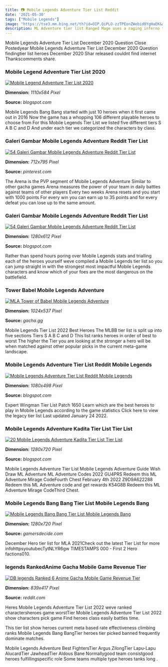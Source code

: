 ```yaml
---
title: 📷 Mobile Legends Adventure Tier List Reddit
date: '2021-05-30'
tags: ["Mobile Legends"]
image: "https://tse3.mm.bing.net/th?id=OIP.QiPLO-zzTPEonZWebid0YgHaEK&amp;pid=15.1"
description: ML Adventure tier list Ranged Mage uses a raging inferno to turn everthing to ashes Ranged Support can greatly strengthen the most powerful ally Ranged Marks
---
```




Mobile Legends Adventure Tier List December 2020 Question Close Postedyear Mobile Legends Adventure Tier List December 2020 Question findingtier list heroes December 2020 Shar released couldnt find internet Thankscomments share.



### Mobile Legend Adventure Tier List 2020

[![Mobile Legend Adventure Tier List 2020](https://cdn-0.tierlists.com/cover_img/mobile-legends-adventure-490410a8-1805-4992-b7b7-a2be58e816c1.png)](https://cdn-0.tierlists.com/cover_img/mobile-legends-adventure-490410a8-1805-4992-b7b7-a2be58e816c1.png)


**Dimension:** _1110x584 Pixel_ 

**Source:** _blogspot.com_ 


Mobile Legends Bang Bang started with just 10 heroes when it first came out in 2016 Now the game has a whopping 106 different playable heroes to choose from For this Mobile Legends Tier List we listed five different tiers S A B C and D And under each tier we categorized the characters by class.


### Galeri Gambar Mobile Legends Adventure Reddit Tier List 

[![54 Galeri Gambar Mobile Legends Adventure Reddit Tier List ](https://i.pinimg.com/originals/af/ea/bb/afeabb59485f7d0b970f18524b624f94.jpg)](https://i.pinimg.com/originals/af/ea/bb/afeabb59485f7d0b970f18524b624f94.jpg)


**Dimension:** _712x795 Pixel_ 

**Source:** _pinterest.com_ 


The Arena is the PVP segment of Mobile Legends Adventure Similar to other gacha games Arena measures the power of your team in daily battles against teams of other players Every two weeks Arena resets and you start with 1000 points For every win you can earn up to 35 points and for every defeat you can lose up to the same amount.


### Galeri Gambar Mobile Legends Adventure Reddit Tier List 

[![54 Galeri Gambar Mobile Legends Adventure Reddit Tier List ](https://i.redd.it/42t1kieobc231.png)](https://i.redd.it/42t1kieobc231.png)


**Dimension:** _1280x612 Pixel_ 

**Source:** _blogspot.com_ 


Rather than spend hours poring over Mobile Legends stats and trialling each of the heroes yourself weve compiled a Mobile Legends tier list so you can jump straight in with the strongest most impactful Mobile Legends characters and know which of your foes are the most dangerous on the battlefield.


###  Tower Babel Mobile Legends Adventure

[![MLA Tower of Babel  Mobile Legends Adventure](https://www.gacha.gg/wp-content/uploads/2019/06/tob_img1-1024x537.jpg)](https://www.gacha.gg/wp-content/uploads/2019/06/tob_img1-1024x537.jpg)


**Dimension:** _1024x537 Pixel_ 

**Source:** _gacha.gg_ 


Mobile Legends Tier List 2022 Best Heroes The MLBB tier list is split up into five sections Tiers S A B C and D This list ranks heroes in order of best to worst The higher the Tier you are looking at the stronger a hero will be when matched against other popular picks in the current meta-game landscape.


### Mobile Legends Adventure Tier List Reddit Mobile Legends

[![Mobile Legends Adventure Tier List Reddit  Mobile Legends](https://i.pinimg.com/originals/e0/f5/b7/e0f5b7a52ba620cc384ec6b9416edb0b.jpg)](https://i.pinimg.com/originals/e0/f5/b7/e0f5b7a52ba620cc384ec6b9416edb0b.jpg)


**Dimension:** _1080x498 Pixel_ 

**Source:** _blogspot.com_ 


Expert Wingman Tier List Patch 1650 Learn which are the best heroes to play in Mobile Legends according to the game statistics Click here to view the legacy tier list Last updated January 24 2022.


### Mobile Legends Adventure Kadita Tier List Tier List 

[![20 Mobile Legends Adventure Kadita Tier List  Tier List ](https://i.ytimg.com/vi/kts-5f_Ism4/maxresdefault.jpg)](https://i.ytimg.com/vi/kts-5f_Ism4/maxresdefault.jpg)


**Dimension:** _1280x720 Pixel_ 

**Source:** _blogspot.com_ 


Mobile Legends Adventure Tier List Mobile Legends Adventure Guide Wish Draw ML Adventure ML Adventure Codes 2022 GU4PRS Redeem this ML Adventure Mirage CodeFourth Chest February 4th 2022 Z9D9A622288 Redeem this ML Adventure code and get rewards K54G8B Redeem this ML Adventure Mirage CodeThird Chest.


### Mobile Legends Bang Bang Tier List Mobile Legends Bang 

[![Mobile Legends Bang Bang Tier List Mobile Legends Bang ](https://www.gamersdecide.com/sites/default/files/mlbb_kimmy.jpg)](https://www.gamersdecide.com/sites/default/files/mlbb_kimmy.jpg)


**Dimension:** _1280x720 Pixel_ 

**Source:** _gamersdecide.com_ 


December Hero tier list for MLA 2021Check out the latest Tier List for more infohttpsyoutubecTytNLYR6gw TIMESTAMPS 000 - First 2 Hero factions010.


### legends RankedAnime Gacha Mobile Game Revenue Tier 

[![DB legends Ranked 6 Anime Gacha Mobile Game Revenue Tier ](https://i.redd.it/37tu4slgj0s31.png)](https://i.redd.it/37tu4slgj0s31.png)


**Dimension:** _839x417 Pixel_ 

**Source:** _reddit.com_ 



Heres Mobile Legends Adventure Tier List 2022 weve ranked charactersheroes game worstTier Mobile Legends Adventure Tier List 2022 show characters pick game Find heroes class easily battles time.


This tier list show heroes current meta based rate effectiveness climbing ranks Mobile Legends Bang BangTier heroes tier picked banned frequently dominate matches.


Mobile Legends Adventure Best FightersTier Argus ZilongTier Lapu-Lapu AlucardTier JawheadTier Aldous Bane Normallygood team consistgood heroes fulfillingspecific role Some teams multiple type heroes tanks long .




